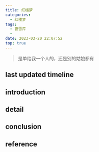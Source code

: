 ```yaml
---
title: 红楼梦
categories:
  - 红楼梦
tags:
  - 曹雪芹
  - 
date: 2023-03-20 22:07:52
top: true
---
```


>是单给我一个人的，还是别的姑娘都有

<!-- more -->

## last updated timeline


## introduction


## detail


## conclusion


## reference
